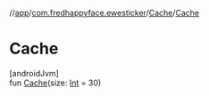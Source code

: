 //[app](../../../index.md)/[com.fredhappyface.ewesticker](../index.md)/[Cache](index.md)/[Cache](-cache.md)

# Cache

[androidJvm]\
fun [Cache](-cache.md)(size: [Int](https://kotlinlang.org/api/latest/jvm/stdlib/kotlin/-int/index.html) = 30)
